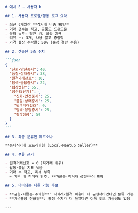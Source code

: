 ````markdown
# 예시 B – 사용자 b

## 1. 사용자 프로필/행동 로그 요약

- 최근 6개월간 **직거래 비중 90%**
- 거래 건수는 적고, 출품도 드문드문
- 응답 속도: 평균 1일 이상 지연
- 리뷰 수: 3개, 내용 짧고 중립적
- 가격 협상 수락률: 50% (흥정 절반 수용)

## 2. 산출된 5축 수치

```json
{
  "신뢰·안전중시": 40,
  "품질·상태중시": 38,
  "원격거래선호": 20,
  "탐색·응답중시": 22,
  "협상성향": 55,
  "점수(5단계)": {
    "신뢰·안전중시": 25,
    "품질·상태중시": 25,
    "원격거래선호": 0,
    "탐색·응답중시": 25,
    "협상성향": 50
  }
}
```

## 3. 최종 분류된 페르소나

**동네직거래 오프라인형 (Local-Meetup Seller)**

## 4. 분류 근거

- 원격거래선호 = 0 (직거래 위주)
- 활동·응답 지표 낮음
- 거래 수 적고, 리뷰 부족
  ➡ 지역 내 직거래 위주, **저활동·직거래 성향**이 명확

## 5. 대비되는 다른 가능 후보

- **균형·저활동·주의형**: 직거래/원격 비율이 더 균형적이었다면 분류 가능
- **가격흥정 친화형**: 흥정 수치가 더 높았다면 이쪽 후보 가능성도 있음

---
````
